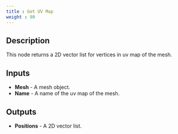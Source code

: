 ```yaml
---
title : Get UV Map
weight : 90
---
```


## Description

This node returns a 2D vector list for vertices in uv map of the mesh.

## Inputs

- **Mesh** - A mesh object.
- **Name** - A name of the uv map of the mesh.

## Outputs

- **Positions** - A 2D vector list.
